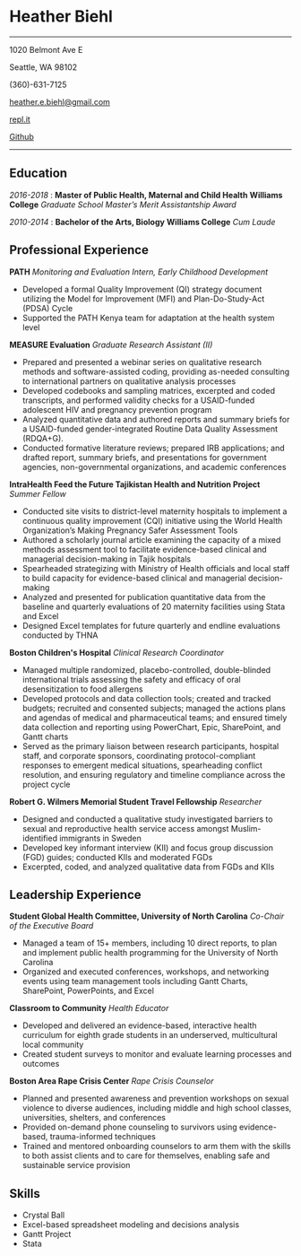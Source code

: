Heather Biehl
===========
-----------

1020 Belmont Ave E

Seattle, WA 98102

(360)-631-7125

heather.e.biehl@gmail.com

[repl.it](https://repl.it/@hbiehl)

[Github](https://github.com/hbiehl0)

-----------
 Education
------------

_2016-2018_
:   **Master of Public Health, Maternal and Child Health**
    **Williams College**
    *Graduate School Master’s Merit Assistantship Award*

_2010-2014_
:   **Bachelor of the Arts, Biology**
    **Williams College**
    *Cum Laude*

Professional Experience
----------

**PATH**
_Monitoring and Evaluation Intern, Early Childhood Development_
* Developed a formal Quality Improvement (QI) strategy document utilizing the Model for Improvement (MFI) and Plan-Do-Study-Act (PDSA) Cycle
* Supported the PATH Kenya team for adaptation at the health system level

**MEASURE Evaluation**
_Graduate Research Assistant (II)_
* Prepared and presented a webinar series on qualitative research methods and software-assisted coding, providing as-needed consulting to international partners on qualitative analysis processes
* Developed codebooks and sampling matrices, excerpted and coded transcripts, and performed validity checks for a USAID-funded adolescent HIV and pregnancy prevention program
* Analyzed quantitative data and authored reports and summary briefs for a USAID-funded gender-integrated Routine Data Quality Assessment (RDQA+G).
* Conducted formative literature reviews; prepared IRB applications; and drafted report, summary briefs, and presentations for government agencies, non-governmental organizations, and academic conferences

**IntraHealth Feed the Future Tajikistan Health and Nutrition Project**
_Summer Fellow_
* Conducted site visits to district-level maternity hospitals to implement a continuous quality improvement (CQI) initiative using the World Health Organization’s Making Pregnancy Safer Assessment Tools
* Authored a scholarly journal article examining the capacity of a mixed methods assessment tool to facilitate evidence-based clinical and managerial decision-making in Tajik hospitals
* Spearheaded strategizing with Ministry of Health officials and local staff to build capacity for evidence-based clinical and managerial decision-making
* Analyzed and presented for publication quantitative data from the baseline and quarterly evaluations of 20 maternity facilities using Stata and Excel
* Designed Excel templates for future quarterly and endline evaluations conducted by THNA

**Boston Children's Hospital**
_Clinical Research Coordinator_
* Managed multiple randomized, placebo-controlled, double-blinded international trials assessing the safety and efficacy of oral desensitization to food allergens
* Developed protocols and data collection tools; created and tracked budgets; recruited and consented subjects; managed the actions plans and agendas of medical and pharmaceutical teams; and ensured timely data collection and reporting using PowerChart, Epic, SharePoint, and Gantt charts
* Served as the primary liaison between research participants, hospital staff, and corporate sponsors, coordinating protocol-compliant responses to emergent medical situations, spearheading conflict resolution, and ensuring regulatory and timeline compliance across the project cycle

**Robert G. Wilmers Memorial Student Travel Fellowship**
_Researcher_
* Designed and conducted a qualitative study investigated barriers to sexual and reproductive health service access amongst Muslim-identified immigrants in Sweden
* Developed key informant interview (KII) and focus group discussion (FGD) guides; conducted KIIs and moderated FGDs
* Excerpted, coded, and analyzed qualitative data from FGDs and KIIs


Leadership Experience
--------------------
**Student Global Health Committee, University of North Carolina**
_Co-Chair of the Executive Board_
* Managed a team of 15+ members, including 10 direct reports, to plan and implement public health programming for the University of North Carolina
* Organized and executed conferences, workshops, and networking events using team management tools including Gantt Charts, SharePoint, PowerPoints, and Excel

**Classroom to Community**
_Health Educator_
* Developed and delivered an evidence-based, interactive health curriculum for eighth grade students in an underserved, multicultural local community
* Created student surveys to monitor and evaluate learning processes and outcomes

**Boston Area Rape Crisis Center**
_Rape Crisis Counselor_
* Planned and presented awareness and prevention workshops on sexual violence to diverse audiences, including middle and high school classes, universities, shelters, and conferences
* Provided on-demand phone counseling to survivors using evidence-based, trauma-informed techniques
* Trained and mentored onboarding counselors to arm them with the skills to both assist clients and to care for themselves, enabling safe and sustainable service provision

Skills
--------------------
* Crystal Ball
* Excel-based spreadsheet modeling and decisions analysis
* Gantt Project
* Stata
